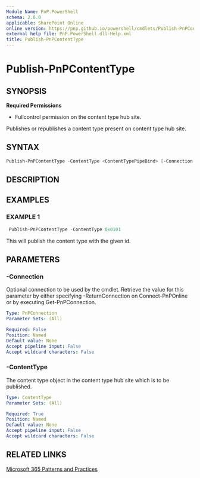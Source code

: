 ```yaml
---
Module Name: PnP.PowerShell
schema: 2.0.0
applicable: SharePoint Online
online version: https://pnp.github.io/powershell/cmdlets/Publish-PnPContentType.html
external help file: PnP.PowerShell.dll-Help.xml
title: Publish-PnPContentType
---
```

  
# Publish-PnPContentType

## SYNOPSIS

**Required Permissions**

  * Fullcontrol permission on the content type hub site.

Publishes or republishes a content type present on content type hub site.

## SYNTAX

```powershell
Publish-PnPContentType -ContentType <ContentTypePipeBind> [-Connection <PnPConnection>] [<CommonParameters>]
```

## DESCRIPTION

## EXAMPLES

### EXAMPLE 1
```powershell
 Publish-PnPContentType -ContentType 0x0101
```

This will publish the content type with the given id.
## PARAMETERS

### -Connection
Optional connection to be used by the cmdlet. Retrieve the value for this parameter by either specifying -ReturnConnection on Connect-PnPOnline or by executing Get-PnPConnection.

```yaml
Type: PnPConnection
Parameter Sets: (All)

Required: False
Position: Named
Default value: None
Accept pipeline input: False
Accept wildcard characters: False
```

### -ContentType
The content type object in the content type hub site which is to be published.

```yaml
Type: ContentType
Parameter Sets: (All)

Required: True
Position: Named
Default value: None
Accept pipeline input: False
Accept wildcard characters: False
```

## RELATED LINKS

[Microsoft 365 Patterns and Practices](https://aka.ms/m365pnp)